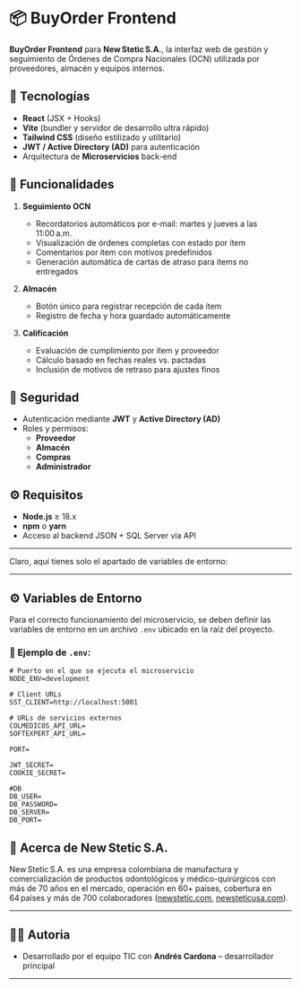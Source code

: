 # 📦 BuyOrder Frontend

**BuyOrder Frontend** para **New Stetic S.A.**, la interfaz web de gestión y seguimiento de Órdenes de Compra Nacionales (OCN) utilizada por proveedores, almacén y equipos internos.

## 🚀 Tecnologías

- **React** (JSX + Hooks)
- **Vite** (bundler y servidor de desarrollo ultra rápido)
- **Tailwind CSS** (diseño estilizado y utilitario)
- **JWT / Active Directory (AD)** para autenticación
- Arquitectura de **Microservicios** back-end

## 🎯 Funcionalidades

1. **Seguimiento OCN**
   - Recordatorios automáticos por e-mail: martes y jueves a las 11:00 a.m.
   - Visualización de órdenes completas con estado por ítem
   - Comentarios por ítem con motivos predefinidos
   - Generación automática de cartas de atraso para ítems no entregados

2. **Almacén**
   - Botón único para registrar recepción de cada ítem
   - Registro de fecha y hora guardado automáticamente

3. **Calificación**
   - Evaluación de cumplimiento por ítem y proveedor
   - Cálculo basado en fechas reales vs. pactadas
   - Inclusión de motivos de retraso para ajustes finos

## 🔐 Seguridad

- Autenticación mediante **JWT** y **Active Directory (AD)**
- Roles y permisos:
  - **Proveedor**
  - **Almacén**
  - **Compras**
  - **Administrador**


## ⚙️ Requisitos

- **Node.js** ≥ 18.x  
- **npm** o **yarn**  
- Acceso al backend JSON + SQL Server via API

---

Claro, aquí tienes solo el apartado de variables de entorno:

---

## ⚙️ Variables de Entorno

Para el correcto funcionamiento del microservicio, se deben definir las variables de entorno en un archivo `.env` ubicado en la raíz del proyecto.

### 📄 Ejemplo de `.env`:

```env
# Puerto en el que se ejecuta el microservicio
NODE_ENV=development

# Client URLs
SST_CLIENT=http://localhost:5001

# URLs de servicios externos
COLMEDICOS_API_URL=
SOFTEXPERT_API_URL=

PORT=

JWT_SECRET=
COOKIE_SECRET=

#DB
DB_USER=
DB_PASSWORD=
DB_SERVER=
DB_PORT=
```


## 📄 Acerca de New Stetic S.A.

New Stetic S.A. es una empresa colombiana de manufactura y comercialización de productos odontológicos y médico-quirúrgicos con más de 70 años en el mercado, operación en 60+ países, cobertura en 64 países y más de 700 colaboradores ([newstetic.com][1], [newsteticusa.com][2]).

---

## 🧑‍💻 Autoria

* Desarrollado por el equipo TIC con **Andrés Cardona** – desarrollador principal

---

[1]: https://www.newstetic.com/en/?utm_source=chatgpt.com "We offer integral odontological and medical ... - New Stetic S.A."
[2]: https://newsteticusa.com/products/?utm_source=chatgpt.com "Products - Newstetic USA - Dental supply manufacturer."
